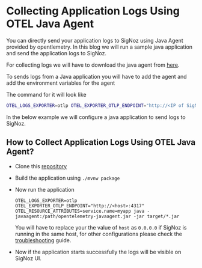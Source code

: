 # Collecting Application Logs Using OTEL Java Agent

You can directly send your application logs to SigNoz using Java Agent provided by opentlemetry.
In this blog we will run a sample java application and send the application logs to SigNoz.

For collecting logs we will have to download the java agent from [here](https://github.com/open-telemetry/opentelemetry-java-instrumentation/releases/latest/download/opentelemetry-javaagent.jar).

To sends logs from a Java application you will have to add the agent and add the environment variables for the agent

The command for it will look like

```bash
OTEL_LOGS_EXPORTER=otlp OTEL_EXPORTER_OTLP_ENDPOINT="http://<IP of SigNoz Backend>:4317" OTEL_RESOURCE_ATTRIBUTES=service.name=<app_name> java -javaagent:/path/opentelemetry-javaagent.jar -jar  <myapp>.jar
```



In the below example we will configure a java application to send logs to SigNoz.

## How to Collect Application Logs Using OTEL Java Agent?

- Clone this [repository](https://github.com/SigNoz/spring-petclinic)
- Build the application using `./mvnw package`
- Now run the application

  ```
  OTEL_LOGS_EXPORTER=otlp OTEL_EXPORTER_OTLP_ENDPOINT="http://<host>:4317" OTEL_RESOURCE_ATTRIBUTES=service.name=myapp java -javaagent:/path/opentelemetry-javaagent.jar -jar target/*.jar
  ```

  You will have to replace your the value of `host` as `0.0.0.0` if SigNoz is running in the same host, for other configurations please check the
  [troubleshooting](../install/troubleshooting.md#signoz-otel-collector-address-grid) guide.

- Now if the application starts successfully the logs will be visible on SigNoz UI.

